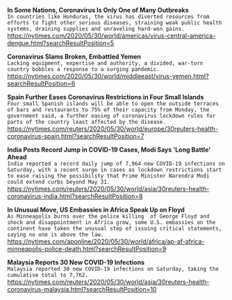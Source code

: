 **In Some Nations, Coronavirus Is Only One of Many Outbreaks**\
`In countries like Honduras, the virus has diverted resources from efforts to fight other serious diseases, straining weak public health systems, draining supplies and unraveling hard-won gains.`\
https://nytimes.com/2020/05/30/world/americas/virus-central-america-dengue.html?searchResultPosition=5

**Coronavirus Slams Broken, Embattled Yemen**\
`Lacking equipment, expertise and authority, a divided, war-torn country bobbles a response to a surging pandemic.`\
https://nytimes.com/2020/05/30/world/middleeast/virus-yemen.html?searchResultPosition=6

**Spain Further Eases Coronavirus Restrictions in Four Small Islands**\
`Four small Spanish islands will be able to open the outside terraces of bars and restaurants to 75% of their capacity from Monday, the government said, a further easing of coronavirus lockdown rules for parts of the country least affected by the disease.`\
https://nytimes.com/reuters/2020/05/30/world/europe/30reuters-health-coronavirus-spain.html?searchResultPosition=7

**India Posts Record Jump in COVID-19 Cases, Modi Says 'Long Battle' Ahead**\
`India reported a record daily jump of 7,964 new COVID-19 infections on Saturday, with a recent surge in cases as lockdown restrictions start to ease raising the possibility that Prime Minister Narendra Modi could extend curbs beyond May 31. `\
https://nytimes.com/reuters/2020/05/30/world/asia/30reuters-health-coronavirus-india.html?searchResultPosition=8

**In Unusual Move, US Embassies in Africa Speak Up on Floyd**\
`As Minneapolis burns over the police killing  of George Floyd and shock and disappointment in Africa grow, some U.S. embassies on the continent have taken the unusual step of issuing critical statements, saying no one is above the law.`\
https://nytimes.com/aponline/2020/05/30/world/africa/ap-af-africa-minneapolis-police-death.html?searchResultPosition=9

**Malaysia Reports 30 New COVID-19 Infections**\
`Malaysia reported 30 new COVID-19 infections on Saturday, taking the cumulative total to 7,762.`\
https://nytimes.com/reuters/2020/05/30/world/asia/30reuters-health-coronavirus-malaysia.html?searchResultPosition=10


